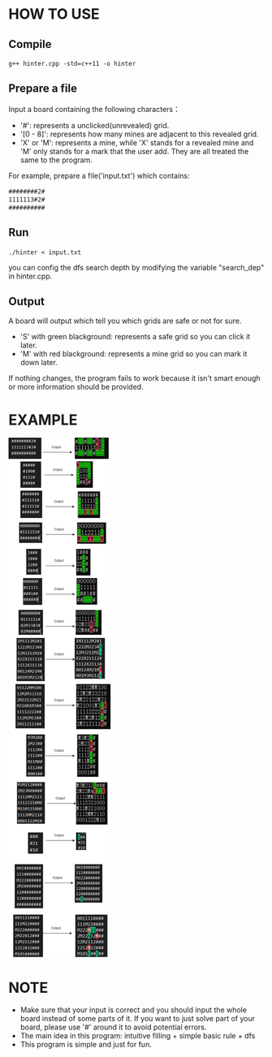 # HOW TO USE
## Compile
```
g++ hinter.cpp -std=c++11 -o hinter
```

## Prepare a file
Input a board containing the following characters：
- '#': represents a unclicked(unrevealed) grid.
- '[0 - 8]': represents how many mines are adjacent to this revealed grid.
- 'X' or 'M': represents a mine, while 'X' stands for a revealed mine and 'M' only stands for a mark that the user add. They are all treated the same to the program.

For example, prepare a file('input.txt') which contains:
```
########2#
1111113#2#
##########
```

## Run
```
./hinter < input.txt
```

you can config the dfs search depth by modifying the variable "search_dep" in hinter.cpp.

## Output
A board will output which tell you which grids are safe or not for sure.
- 'S' with green blackground: represents a safe grid so you can click it later.
- 'M' with red blackground: represents a mine grid so you can mark it down later.

If nothing changes, the program fails to work because it isn't smart enough or more information should be provided.

# EXAMPLE
![示例图片](https://raw.githubusercontent.com/Dadagum/MineSweeperHinter/master/minesweeper.png)

# NOTE
- Make sure that your input is correct and you should input the whole board instead of some parts of it. If you want to just solve part of your board, please use '#' around it to avoid potential errors.
- The main idea in this program: intuitive filling + simple basic rule + dfs
- This program is simple and just for fun. 
